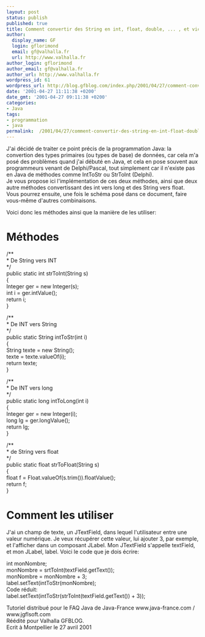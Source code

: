 ```yaml
---
layout: post
status: publish
published: true
title: Comment convertir des String en int, float, double, ... , et vice versa ?
author:
  display_name: GF
  login: gflorimond
  email: gf@valhalla.fr
  url: http://www.valhalla.fr
author_login: gflorimond
author_email: gf@valhalla.fr
author_url: http://www.valhalla.fr
wordpress_id: 61
wordpress_url: http://blog.gfblog.com/index.php/2001/04/27/comment-convertir-des-string-en-int-float-double-et-vice-versa/
date: '2001-04-27 11:11:38 +0200'
date_gmt: '2001-04-27 09:11:38 +0200'
categories:
- Java
tags:
- programmation
- java
permalink:  /2001/04/27/comment-convertir-des-string-en-int-float-double-et-vice-versa/
---
```

<p>J'ai d&eacute;cid&eacute; de traiter ce point pr&eacute;cis de la programmation Java: la convertion des types primaires (ou types de base) de donn&eacute;es, car cela m'a pos&eacute; des probl&egrave;mes quand j'ai d&eacute;but&eacute; en Java, et cela en pose souvent aux programmeurs venant de Delphi/Pascal, tout simplement car il n'existe pas en Java de m&eacute;thodes comme IntToStr ou StrToInt (Delphi).<br />
  Je vous propose ici l'impl&eacute;mentation de ces deux m&eacute;thodes, ainsi que deux autre m&eacute;thodes convertissant des int vers long et des String vers float. Vous pourrez ensuite, une fois le sch&eacute;ma pos&eacute; dans ce document, faire vous-m&ecirc;me d'autres combinaisons.</p>
<p>Voici donc les m&eacute;thodes ainsi que la mani&egrave;re de les utiliser:</p>
<h1>M&eacute;thodes<br />
</h1>
<p class="Code">/** <br />
  * De String vers INT<br />
  */<br />
  public static int strToInt(String s) <br />
  { <br />
  Integer ger = new Integer(s); <br />
  int i = ger.intValue(); <br />
  return i; <br />
  }</p>
<p class="Code">/** <br />
  * De INT vers String <br />
  */ <br />
  public static String intToStr(int i) <br />
  { <br />
  String texte = new String(); <br />
  texte = texte.valueOf(i); <br />
  return texte; <br />
  }</p>
<p class="Code">/** <br />
  * De INT vers long <br />
  */ <br />
  public static long intToLong(int i) <br />
  {<br />
  Integer ger = new Integer(i); <br />
  long lg = ger.longValue(); <br />
  return lg; <br />
  }</p>
<p class="Code">/** <br />
  * de String vers float <br />
  */ <br />
  public static float strToFloat(String s) <br />
  { <br />
  float f = Float.valueOf(s.trim()).floatValue(); <br />
  return f; <br />
  }</p>
<h1>Comment les utiliser</h1>
<p>J'ai un champ de texte, un JTextField, dans lequel l'utilisateur entre une valeur num&eacute;rique. Je veux r&eacute;cup&eacute;rer cette valeur, lui ajouter 3, par exemple, et l'afficher dans un composant JLabel. Mon JTextField s'appelle textField, et mon JLabel, label. Voici le code que je dois &eacute;crire:</p>
<p class="Code">int monNombre;<br />
  monNombre = srtToInt(textField.getText());<br />
  monNombre = monNombre + 3;<br />
  label.setText(intToStr(monNombre);<br />
  Code r&eacute;duit:<br />
  label.setText(intToStr(strToInt(textField.getText()) + 3));</p>
<p>Tutoriel distribu&eacute; pour le FAQ Java de Java-France www.java-france.com / www.jgflsoft.com<br />
  R&eacute;&eacute;dit&eacute; pour Valhalla GFBLOG. <br />
  Ecrit &agrave; Montpellier le 27 avril 2001</p>
